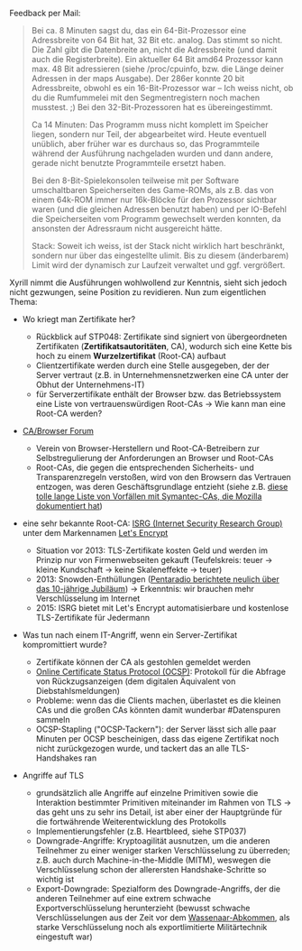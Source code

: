 Feedback per Mail:

> Bei ca. 8 Minuten sagst du, das ein 64-Bit-Prozessor eine Adressbreite von 64 Bit hat, 32 Bit etc. analog. Das stimmt so nicht. Die Zahl gibt die Datenbreite an, nicht die Adressbreite (und damit auch die Registerbreite). Ein aktueller 64 Bit amd64 Prozessor kann max. 48 Bit adressieren (siehe /proc/cpuinfo, bzw. die Länge deiner Adressen in der maps Ausgabe). Der 286er konnte 20 bit Adressbreite, obwohl es ein 16-Bit-Prozessor war &ndash; Ich weiss nicht, ob du die Rumfummelei mit den Segmentregistern noch machen musstest. ;) Bei den 32-Bit-Prozessoren hat es übereingestimmt.
>
> Ca 14 Minuten: Das Programm muss nicht komplett im Speicher liegen, sondern nur Teil, der abgearbeitet wird. Heute eventuell unüblich, aber früher war es durchaus so, das Programmteile während der Ausführung nachgeladen wurden und dann andere, gerade nicht benutzte Programmteile ersetzt haben.
>
> Bei den 8-Bit-Spielekonsolen teilweise mit per Software umschaltbaren Speicherseiten des Game-ROMs, als z.B. das von einem 64k-ROM immer nur 16k-Blöcke für den Prozessor sichtbar waren (und die gleichen Adressen benutzt haben) und per IO-Befehl die Speicherseiten vom Programm gewechselt werden konnten, da ansonsten der Adressraum nicht ausgereicht hätte.
>
> Stack: Soweit ich weiss, ist der Stack nicht wirklich hart beschränkt, sondern nur über das eingestellte ulimit. Bis zu diesem (änderbarem) Limit wird der dynamisch zur Laufzeit verwaltet und ggf. vergrößert.

Xyrill nimmt die Ausführungen wohlwollend zur Kenntnis, sieht sich jedoch nicht gezwungen, seine Position zu revidieren. Nun zum eigentlichen Thema:

- Wo kriegt man Zertifikate her?
    - Rückblick auf STP048: Zertifikate sind signiert von übergeordneten Zertifikaten (**Zertifikatsautoritäten**, CA), wodurch sich eine Kette bis hoch zu einem **Wurzelzertifikat** (Root-CA) aufbaut
    - Clientzertifikate werden durch eine Stelle ausgegeben, der der Server vertraut (z.B. in Unternehmensnetzwerken eine CA unter der Obhut der Unternehmens-IT)
    - für Serverzertifikate enthält der Browser bzw. das Betriebssystem eine Liste von vertrauenswürdigen Root-CAs -> Wie kann man eine Root-CA werden?

- [CA/Browser Forum](https://de.wikipedia.org/w/index.php?title=CA/Browser_Forum&oldid=235926243)
    - Verein von Browser-Herstellern und Root-CA-Betreibern zur Selbstregulierung der Anforderungen an Browser und Root-CAs
    - Root-CAs, die gegen die entsprechenden Sicherheits- und Transparenzregeln verstoßen, wird von den Browsern das Vertrauen entzogen, was deren Geschäftsgrundlage entzieht (siehe z.B. [diese tolle lange Liste von Vorfällen mit Symantec-CAs, die Mozilla dokumentiert hat](https://wiki.mozilla.org/CA/Symantec_Issues))

- eine sehr bekannte Root-CA: [ISRG (Internet Security Research Group)](https://www.abetterinternet.org/) unter dem Markennamen [Let's Encrypt](https://letsencrypt.org/)
    - Situation vor 2013: TLS-Zertifikate kosten Geld und werden im Prinzip nur von Firmenwebseiten gekauft (Teufelskreis: teuer -> kleine Kundschaft -> keine Skaleneffekte -> teuer)
    - 2013: Snowden-Enthüllungen ([Pentaradio berichtete neulich über das 10-jährige Jubiläum](https://c3d2.de/news/pentaradio24-20230725.html)) -> Erkenntnis: wir brauchen mehr Verschlüsselung im Internet
    - 2015: ISRG bietet mit Let's Encrypt automatisierbare und kostenlose TLS-Zertifikate für Jedermann

- Was tun nach einem IT-Angriff, wenn ein Server-Zertifikat kompromittiert wurde?
    - Zertifikate können der CA als gestohlen gemeldet werden
    - [Online Certificate Status Protocol (OCSP)](https://de.wikipedia.org/w/index.php?title=Online_Certificate_Status_Protocol&oldid=235873169): Protokoll für die Abfrage von Rückzugsanzeigen (dem digitalen Äquivalent von Diebstahlsmeldungen)
    - Probleme: wenn das die Clients machen, überlastet es die kleinen CAs und die großen CAs könnten damit wunderbar #Datenspuren sammeln
    - OCSP-Stapling ("OCSP-Tackern"): der Server lässt sich alle paar Minuten per OCSP bescheinigen, dass das eigene Zertifikat noch nicht zurückgezogen wurde, und tackert das an alle TLS-Handshakes ran

- Angriffe auf TLS
    - grundsätzlich alle Angriffe auf einzelne Primitiven sowie die Interaktion bestimmter Primitiven miteinander im Rahmen von TLS -> das geht uns zu sehr ins Detail, ist aber einer der Hauptgründe für die fortwährende Weiterentwicklung des Protokolls
    - Implementierungsfehler (z.B. Heartbleed, siehe STP037)
    - Downgrade-Angriffe: Kryptoagilität ausnutzen, um die anderen Teilnehmer zu einer weniger starken Verschlüsselung zu überreden; z.B. auch durch Machine-in-the-Middle (MITM), weswegen die Verschlüsselung schon der allerersten Handshake-Schritte so wichtig ist
    - Export-Downgrade: Spezialform des Downgrade-Angriffs, der die anderen Teilnehmer auf eine extrem schwache Exportverschlüsselung herunterzieht (bewusst schwache Verschlüsselungen aus der Zeit vor dem [Wassenaar-Abkommen](https://de.wikipedia.org/wiki/Wassenaar-Abkommen), als starke Verschlüsselung noch als exportlimitierte Militärtechnik eingestuft war)


